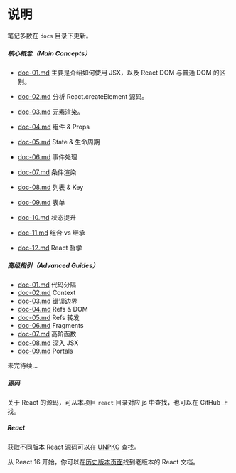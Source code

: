 # 说明

笔记多数在 `docs` 目录下更新。

##### 核心概念（Main Concepts）

* [doc-01.md](https://github.com/toFrankie/react-learn/blob/main/docs/main-concepts/doc-01.md) 主要是介绍如何使用 JSX，以及 React DOM 与普通 DOM 的区别。

* [doc-02.md](https://github.com/toFrankie/react-learn/blob/main/docs/main-concepts/doc-02.md) 分析 React.createElement 源码。

* [doc-03.md](https://github.com/toFrankie/react-learn/blob/main/docs/main-concepts/doc-03.md) 元素渲染。

* [doc-04.md](https://github.com/toFrankie/react-learn/blob/main/docs/main-concepts/doc-04.md) 组件 & Props

* [doc-05.md](https://github.com/toFrankie/react-learn/blob/main/docs/main-concepts/doc-05.md) State & 生命周期

* [doc-06.md](https://github.com/toFrankie/react-learn/blob/main/docs/main-concepts/doc-06.md) 事件处理

* [doc-07.md](https://github.com/toFrankie/react-learn/blob/main/docs/main-concepts/doc-07.md) 条件渲染

* [doc-08.md](https://github.com/toFrankie/react-learn/blob/main/docs/main-concepts/doc-08.md) 列表 & Key

* [doc-09.md](https://github.com/toFrankie/react-learn/blob/main/docs/main-concepts/doc-09.md) 表单

* [doc-10.md](https://github.com/toFrankie/react-learn/blob/main/docs/main-concepts/doc-10.md) 状态提升

* [doc-11.md](https://github.com/toFrankie/react-learn/blob/main/docs/main-concepts/doc-11.md) 组合 vs 继承

* [doc-12.md](https://github.com/toFrankie/react-learn/blob/main/docs/main-concepts/doc-12.md) React 哲学

##### 高级指引（Advanced Guides）

* [doc-01.md](https://github.com/toFrankie/react-learn/blob/main/docs/advanced-guides/doc-01.md) 代码分隔
* [doc-02.md](https://github.com/toFrankie/react-learn/blob/main/docs/advanced-guides/doc-02.md) Context
* [doc-03.md](https://github.com/toFrankie/react-learn/blob/main/docs/advanced-guides/doc-03.md) 错误边界
* [doc-04.md](https://github.com/toFrankie/react-learn/blob/main/docs/advanced-guides/doc-04.md) Refs & DOM
* [doc-05.md](https://github.com/toFrankie/react-learn/blob/main/docs/advanced-guides/doc-05.md) Refs 转发
* [doc-06.md](https://github.com/toFrankie/react-learn/blob/main/docs/advanced-guides/doc-06.md) Fragments
* [doc-07.md](https://github.com/toFrankie/react-learn/blob/main/docs/advanced-guides/doc-07.md) 高阶函数
* [doc-08.md](https://github.com/toFrankie/react-learn/blob/main/docs/advanced-guides/doc-08.md) 深入 JSX
* [doc-09.md](https://github.com/toFrankie/react-learn/blob/main/docs/advanced-guides/doc-09.md) Portals

未完待续...

##### 源码

关于 React 的源码，可从本项目 `react` 目录对应 js 中查找，也可以在 GitHub 上找。

##### React

获取不同版本 React 源码可以在 [UNPKG](https://unpkg.com/browse/react@15.7.0/) 查找。

从 React 16 开始，你可以在[历史版本页面](https://zh-hans.reactjs.org/versions/)找到老版本的 React 文档。